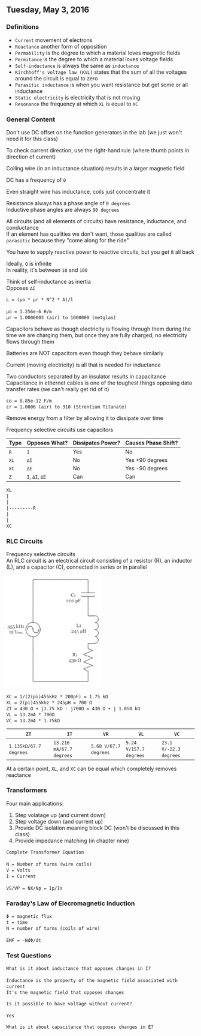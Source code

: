 ## Tuesday, May 3, 2016

### Definitions
- `Current` movement of electrons
- `Reactance` another form of opposition
- `Permability` is the degree to which a material loves magnetic fields
- `Permitance` is the degree to which a material loves voltage fields
- `Self-inductance` is always the same as `inductance`
- `Kirchhoff's voltage law (KVL)` states that the sum of all the voltages around the circuit is equal to zero
- `Parasitic inductance` is when you want resistance but get some or all inductance
- `Static electricity` is electricity that is not moving
- `Resonance` the frequency at which `XL` is equal to `XC`

### General Content
Don't use DC offset on the function generators in the lab (we just won't need it for this class)

To check current direction, use the right-hand rule (where thumb points in direction of current)

Coiling wire (in an inductance situation) results in a larger magnetic field

DC has a frequency of `0`

Even straight wire has inductance, coils just concentrate it

Resistance always has a phase angle of `0 degrees`  
Inductive phase angles are always `90 degrees`

All circuits (and all elements of circuits) have resistance, inductance, and conductance  
If an element has qualities we don't want, those qualities are called `parasitic` because they "come along for the ride"

You have to supply reactive power to reactive circuits, but you get it all back

Ideally, `Q` is infinite  
In reality, it's between `10` and `100`

Think of self-inductance as inertia  
Opposes `∆I`

```
L = (μo * μr * N^2 * A)/l

μo = 1.256e-6 H/m
μr = 1.0000003 (air) to 1000000 (metglas)
```

Capacitors behave as though electricity is flowing through them during the time we are charging them, but once they are fully charged, no electricity flows through them

Batteries are NOT capacitors even though they behave similarly

Current (moving electricity) is all that is needed for inductance

Two conductors separated by an insulator results in capacitance  
Capacitance in ethernet cables is one of the toughest things opposing data transfer rates (we can't really get rid of it)

```
εo = 8.85e-12 F/m
εr = 1.0006 (air) to 310 (Strontium Titanate)
```
Remove energy from a filter by allowing it to dissipate over time

Frequency selective circuits use capacitors

|Type|Opposes What?|Dissipates Power?|Causes Phase Shift?|
|---|---|---|---|
|`R`|`I`|Yes|No|
|`XL`|`∆I`|No|Yes +90 degrees|
|`XC`|`∆E`|No|Yes -90 degrees|
|`Z`|`I`, `∆I`, `∆E`|Can|Can|

```
XL
|
|
|---------R
|
|
XC
```

### RLC Circuits

Frequency selective circuits  
An RLC circuit is an electrical circuit consisting of a resistor (R), an inductor (L), and a capacitor (C), connected in series or in parallel

![RLC Circuit](rlc-circuit.png)

```
XC = 1/(2(pi)455kHz * 200pF) = 1.75 kΩ
XL = 2(pi)455khz * 245µH = 700 Ω
ZT = 430 Ω + j1.75 kΩ - j700Ω = 430 Ω + j 1.050 kΩ
VL = 13.2mA * 700Ω
VC = 13.2mA * 1.75kΩ
```

|`ZT`|`IT`|`VR`|`VL`|`VC`|
|---|---|---|---|---|
|`1.135kΩ/67.7 degrees`|`13.216 mA/67.7 degrees`|`5.68 V/67.7 degrees`|`9.24 V/157.7 degrees`|`23.1 V/-22.3 degrees`|

At a certain point, `XL`, and `XC` can be equal which completely removes reactance

### Transformers

Four main applications:

1. Step volatage up (and current down)
1. Step voltage down (and current up)
1. Provide DC isolation meaning block DC (won't be discussed in this class)
1. Provide impedance matching (in chapter nine)

```
Complete Transformer Equation

N = Number of turns (wire coils)
V = Volts
I = Current

VS/VP = NX/Np = Ip/Is
```

### Faraday's Law of Elecromagnetic Induction
```
Φ = magnetic flux
t = time
N = number of turns (coils of wire)

EMF = -NdΦ/dt
```

### Test Questions
```
What is it about inductance that opposes changes in I?

Inductance is the property of the magnetic field associated with current
It's the magnetic field that opposes changes
```

```
Is it possible to have voltage without current?

Yes
```

```
What is it about capacitance that opposes changes in E?
```
